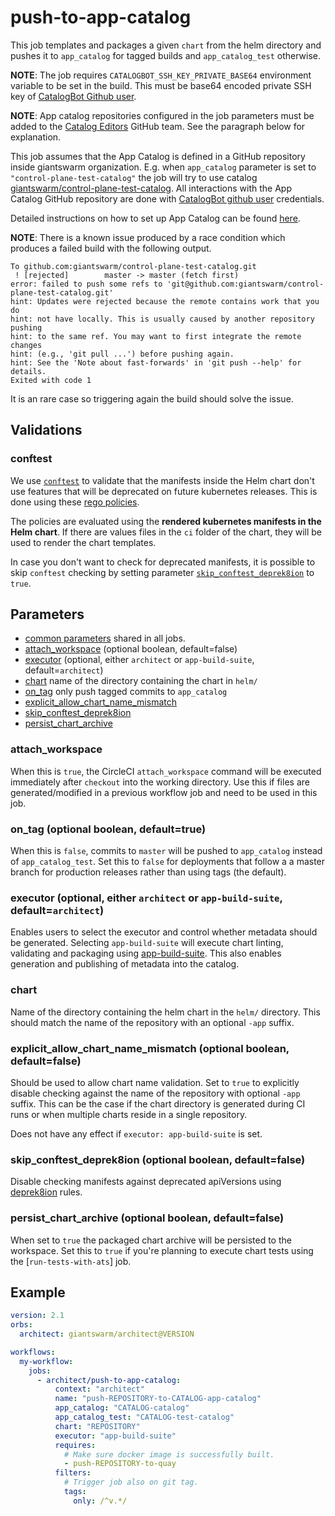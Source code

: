 # push-to-app-catalog

This job templates and packages a given `chart` from the helm directory and
pushes it to `app_catalog` for tagged builds and `app_catalog_test` otherwise.

**NOTE**: The job requires `CATALOGBOT_SSH_KEY_PRIVATE_BASE64` environment
variable to be set in the build. This must be base64 encoded private SSH key of
[CatalogBot Github user][catalogbot-user].

**NOTE**: App catalog repositories configured in the job parameters must be
added to the [Catalog Editors][catalog-editors-team] GitHub team. See the
paragraph below for explanation.

This job assumes that the App Catalog is defined in a GitHub repository inside
giantswarm organization. E.g. when `app_catalog` parameter is set to
`"control-plane-test-catalog"` the job will try to use catalog
[giantswarm/control-plane-test-catalog][control-plane-test-catalog]. All
interactions with the App Catalog GitHub repository are done with [CatalogBot
github user][catalogbot-user] credentials.

Detailed instructions on how to set up App Catalog can be found
[here][creating_app_catalog].

**NOTE**: There is a known issue produced by a race condition which produces a failed build with the following output.
```
To github.com:giantswarm/control-plane-test-catalog.git
 ! [rejected]        master -> master (fetch first)
error: failed to push some refs to 'git@github.com:giantswarm/control-plane-test-catalog.git'
hint: Updates were rejected because the remote contains work that you do
hint: not have locally. This is usually caused by another repository pushing
hint: to the same ref. You may want to first integrate the remote changes
hint: (e.g., 'git pull ...') before pushing again.
hint: See the 'Note about fast-forwards' in 'git push --help' for details.
Exited with code 1
```
It is an rare case so triggering again the build should solve the issue.

[catalog-editors-team]: https://github.com/orgs/giantswarm/teams/bot-catalog-editors/repositories
[catalogbot-user]: https://github.com/catalogbot
[control-plane-test-catalog]: https://github.com/giantswarm/control-plane-test-catalog
[creating_app_catalog]: https://intranet.giantswarm.io/docs/dev-and-releng/app-developer-processes/creating_app_catalog/

## Validations

### conftest

We use [`conftest`](https://www.conftest.dev/) to validate that the manifests inside the Helm chart don't use features
that will be deprecated on future kubernetes releases.
This is done using these [rego policies](https://github.com/swade1987/deprek8ion).

The policies are evaluated using the **rendered kubernetes manifests in the Helm chart**.
If there are values files in the `ci` folder of the chart, they will be used to render the chart templates.

In case you don't want to check for deprecated manifests, it is possible to skip `conftest` checking by setting parameter
[`skip_conftest_deprek8ion`](#skip_conftest_deprek8ion-optional-boolean-defaultfalse) to `true`.

## Parameters

- [common parameters](common.md#parameters) shared in all jobs.
- [attach_workspace](#attach_workspace) (optional boolean, default=false)
- [executor](#executor-optional-either-architect-or-app-build-suite-defaultarchitect) (optional, either `architect` or `app-build-suite`, default=`architect`)
- [chart](#chart) name of the directory containing the chart in `helm/`
- [on_tag](#on_tag-optional-boolean-defaulttrue) only push tagged commits to `app_catalog`
- [explicit_allow_chart_name_mismatch](#explicit_allow_chart_name_mismatch-optional-boolean-defaultfalse)
- [skip_conftest_deprek8ion](#skip_conftest_deprek8ion-optional-boolean-defaultfalse)
- [persist_chart_archive](#persist_chart_archive-boolean-defaultfalse)

### attach_workspace

When this is `true`, the CircleCI `attach_workspace` command will be executed
immediately after `checkout` into the working directory. Use this if files are
generated/modified in a previous workflow job and need to be used in this job.

### on_tag (optional boolean, default=true)

When this is `false`, commits to `master` will be pushed to `app_catalog`
instead of `app_catalog_test`. Set this to `false` for deployments that follow
a a master branch for production releases rather than using tags (the default).

### executor (optional, either `architect` or `app-build-suite`, default=`architect`)

Enables users to select the executor and control whether metadata should be generated.
Selecting `app-build-suite` will execute chart linting, validating and packaging using
[app-build-suite](https://github.com/giantswarm/app-build-suite). This also enables
generation and publishing of metadata into the catalog.

### chart

Name of the directory containing the helm chart in the `helm/` directory. This should match
the name of the repository with an optional `-app` suffix.

### explicit_allow_chart_name_mismatch (optional boolean, default=false)

Should be used to allow chart name validation. Set to `true` to explicitly disable checking against the name of the repository with optional `-app` suffix.
This can be the case if the chart directory is generated during CI runs or when multiple charts reside in a single repository.

Does not have any effect if `executor: app-build-suite` is set.

### skip_conftest_deprek8ion (optional boolean, default=false)

Disable checking manifests against deprecated apiVersions using [deprek8ion](https://github.com/swade1987/deprek8ion) rules.

### persist_chart_archive (optional boolean, default=false)

When set to `true` the packaged chart archive will be persisted to the workspace. Set this to `true` if you're planning to
execute chart tests using the [`run-tests-with-ats`] job.

## Example

```yaml
version: 2.1
orbs:
  architect: giantswarm/architect@VERSION

workflows:
  my-workflow:
    jobs:
      - architect/push-to-app-catalog:
          context: "architect"
          name: "push-REPOSITORY-to-CATALOG-app-catalog"
          app_catalog: "CATALOG-catalog"
          app_catalog_test: "CATALOG-test-catalog"
          chart: "REPOSITORY"
          executor: "app-build-suite"
          requires:
            # Make sure docker image is successfully built.
            - push-REPOSITORY-to-quay
          filters:
            # Trigger job also on git tag.
            tags:
              only: /^v.*/
```
